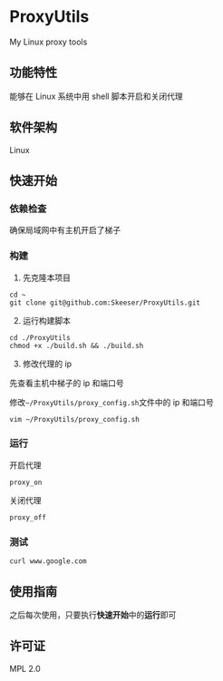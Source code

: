 # ProxyUtils

My Linux proxy tools

## 功能特性

能够在 Linux 系统中用 shell 脚本开启和关闭代理

## 软件架构

Linux

## 快速开始

### 依赖检查

确保局域网中有主机开启了梯子

### 构建

1. 先克隆本项目

```
cd ~
git clone git@github.com:Skeeser/ProxyUtils.git
```

2. 运行构建脚本

```
cd ./ProxyUtils
chmod +x ./build.sh && ./build.sh
```

3. 修改代理的 ip

先查看主机中梯子的 ip 和端口号

修改`~/ProxyUtils/proxy_config.sh`文件中的 ip 和端口号

```
vim ~/ProxyUtils/proxy_config.sh
```

### 运行

开启代理

```
proxy_on
```

关闭代理

```
proxy_off
```

### 测试

```
curl www.google.com
```

## 使用指南

之后每次使用，只要执行**快速开始**中的**运行**即可

## 许可证

MPL 2.0
